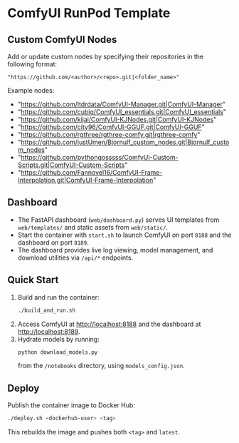 # ComfyUI RunPod Template

## Custom ComfyUI Nodes
Add or update custom nodes by specifying their repositories in the following format:
```
"https://github.com/<author>/<repo>.git|<folder_name>"
```
Example nodes:
- "https://github.com/ltdrdata/ComfyUI-Manager.git|ComfyUI-Manager"
- "https://github.com/cubiq/ComfyUI_essentials.git|ComfyUI_essentials"
- "https://github.com/kijai/ComfyUI-KJNodes.git|ComfyUI-KJNodes"
- "https://github.com/city96/ComfyUI-GGUF.git|ComfyUI-GGUF"
- "https://github.com/rgthree/rgthree-comfy.git|rgthree-comfy"
- "https://github.com/justUmen/Bjornulf_custom_nodes.git|Bjornulf_custom_nodes"
- "https://github.com/pythongosssss/ComfyUI-Custom-Scripts.git|ComfyUI-Custom-Scripts"
- "https://github.com/Fannovel16/ComfyUI-Frame-Interpolation.git|ComfyUI-Frame-Interpolation"

## Dashboard
- The FastAPI dashboard (`web/dashboard.py`) serves UI templates from `web/templates/` and static assets from `web/static/`.
- Start the container with `start.sh` to launch ComfyUI on port `8188` and the dashboard on port `8189`.
- The dashboard provides live log viewing, model management, and download utilities via `/api/*` endpoints.

## Quick Start
1. Build and run the container:  
    ```bash
    ./build_and_run.sh
    ```
2. Access ComfyUI at [http://localhost:8188](http://localhost:8188) and the dashboard at [http://localhost:8189](http://localhost:8189).
3. Hydrate models by running:
    ```bash
    python download_models.py
    ```
    from the `/notebooks` directory, using `models_config.json`.

## Deploy
Publish the container image to Docker Hub:
```bash
./deploy.sh <dockerhub-user> <tag>
```
This rebuilds the image and pushes both `<tag>` and `latest`.
